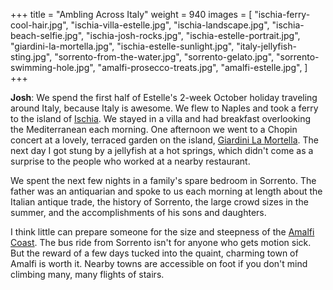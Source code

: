 +++
title = "Ambling Across Italy"
weight = 940
images = [
  "ischia-ferry-cool-hair.jpg",
  "ischia-villa-estelle.jpg",
  "ischia-landscape.jpg",
  "ischia-beach-selfie.jpg",
  "ischia-josh-rocks.jpg",
  "ischia-estelle-portrait.jpg",
  "giardini-la-mortella.jpg",
  "ischia-estelle-sunlight.jpg",
  "italy-jellyfish-sting.jpg",
  "sorrento-from-the-water.jpg",
  "sorrento-gelato.jpg",
  "sorrento-swimming-hole.jpg",
  "amalfi-prosecco-treats.jpg",
  "amalfi-estelle.jpg",
]
+++

**Josh**: We spend the first half of Estelle's 2-week October holiday traveling around Italy, because Italy is awesome. We flew to Naples and took a ferry to the island of [Ischia](https://en.wikipedia.org/wiki/Ischia). We stayed in a villa and had breakfast overlooking the Mediterranean each morning. One afternoon we went to a Chopin concert at a lovely, terraced garden on the island, [Giardini La Mortella](http://www.lamortella.org/en/). The next day I got stung by a jellyfish at a hot springs, which didn't come as a surprise to the people who worked at a nearby restaurant.

We spent the next few nights in a family's spare bedroom in Sorrento. The father was an antiquarian and spoke to us each morning at length about the Italian antique trade, the history of Sorrento, the large crowd sizes in the summer, and the accomplishments of his sons and daughters.

I think little can prepare someone for the size and steepness of the [Amalfi Coast](https://en.wikipedia.org/wiki/Amalfi_Coast). The bus ride from Sorrento isn't for anyone who gets motion sick. But the reward of a few days tucked into the quaint, charming town of Amalfi is worth it. Nearby towns are accessible on foot if you don't mind climbing many, many flights of stairs.
